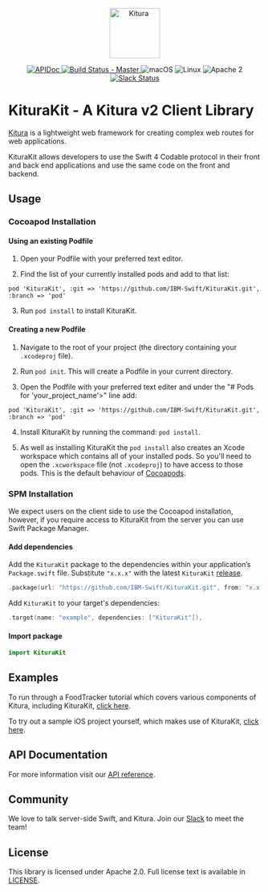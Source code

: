 

<p align="center">
    <a href="http://kitura.io/">
        <img src="https://raw.githubusercontent.com/IBM-Swift/Kitura/master/Sources/Kitura/resources/kitura-bird.svg?sanitize=true" height="100" alt="Kitura">
    </a>
</p>


<p align="center">
    <a href="https://ibm-swift.github.io/KituraKit/index.html">
    <img src="https://img.shields.io/badge/apidoc-KituraKit-1FBCE4.svg?style=flat" alt="APIDoc">
    </a>
    <a href="https://travis-ci.org/IBM-Swift/KituraKit">
    <img src="https://travis-ci.org/IBM-Swift/KituraKit.svg?branch=master" alt="Build Status - Master">
    </a>
    <img src="https://img.shields.io/badge/os-macOS-green.svg?style=flat" alt="macOS">
    <img src="https://img.shields.io/badge/os-linux-green.svg?style=flat" alt="Linux">
    <img src="https://img.shields.io/badge/license-Apache2-blue.svg?style=flat" alt="Apache 2">
    <a href="http://swift-at-ibm-slack.mybluemix.net/">
    <img src="http://swift-at-ibm-slack.mybluemix.net/badge.svg" alt="Slack Status">
    </a>
</p>


# KituraKit -  A Kitura v2 Client Library

[Kitura](http://kitura.io) is a lightweight web framework for creating complex web routes for web applications.

KituraKit allows developers to use the Swift 4 Codable protocol in their front and back end applications and use the same code on the front and backend.

## Usage

### Cocoapod Installation

#### Using an existing Podfile

1. Open your Podfile with your preferred text editor.

2. Find the list of your currently installed pods and add to that list:
```
pod 'KituraKit', :git => 'https://github.com/IBM-Swift/KituraKit.git', :branch => 'pod'
```
3. Run `pod install` to install KituraKit.

#### Creating a new Podfile

1. Navigate to the root of your project (the directory containing your `.xcodeproj` file).

2. Run `pod init`.  This will create a Podfile in your current directory.

3. Open the Podfile with your preferred text editer and under the "# Pods for 'your_project_name'>" line add:
```
pod 'KituraKit', :git => 'https://github.com/IBM-Swift/KituraKit.git', :branch => 'pod'
```
4. Install KituraKit by running the command: `pod install`.

5. As well as installing KituraKit the `pod install` also creates an Xcode workspace which contains all of your installed pods. So you'll need to open the `.xcworkspace` file (not `.xcodeproj`) to have access to those pods. This is the default behaviour of [Cocoapods](https://guides.cocoapods.org/using/getting-started.html).

### SPM Installation

We expect users on the client side to use the Cocoapod installation, however, if you require access to KituraKit from the server you can use Swift Package Manager.

#### Add dependencies

Add the `KituraKit` package to the dependencies within your application’s `Package.swift` file. Substitute `"x.x.x"` with the latest `KituraKit` [release](https://github.com/IBM-Swift/KituraKit/releases).

```swift
.package(url: "https://github.com/IBM-Swift/KituraKit.git", from: "x.x.x")
```

Add `KituraKit` to your target's dependencies:

```swift
.target(name: "example", dependencies: ["KituraKit"]),
```

#### Import package

  ```swift
  import KituraKit
  ```

## Examples

To run through a FoodTracker tutorial which covers various components of Kitura, including KituraKit, [click here](https://github.com/IBM/FoodTrackerBackend).

To try out a sample iOS project yourself, which makes use of KituraKit, [click here](https://github.com/IBM-Swift/iOSSampleKituraKit).

## API Documentation
For more information visit our [API reference](https://ibm-swift.github.io/KituraKit/index.html).

## Community

We love to talk server-side Swift, and Kitura. Join our [Slack](http://swift-at-ibm-slack.mybluemix.net/) to meet the team!

## License
This library is licensed under Apache 2.0. Full license text is available in [LICENSE](https://github.com/IBM-Swift/KituraKit/blob/master/LICENSE).

